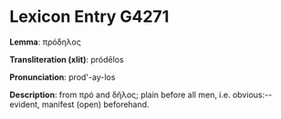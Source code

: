 # Lexicon Entry G4271

**Lemma**: πρόδηλος

**Transliteration (xlit)**: pródēlos

**Pronunciation**: prod'-ay-los

**Description**:
from πρό and δῆλος; plain before all men, i.e. obvious:--evident, manifest (open) beforehand.
